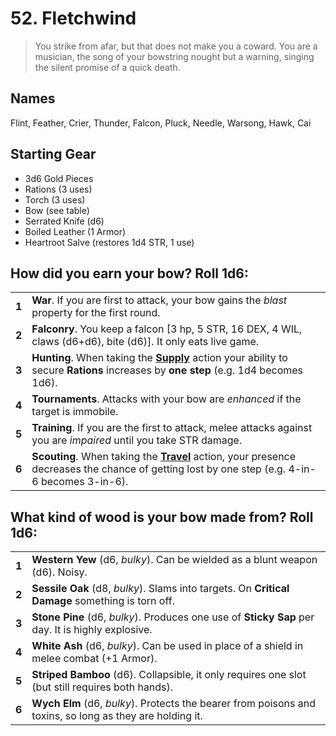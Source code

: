 # 52. Fletchwind

> You strike from afar, but that does not make you a coward. You are a musician, the song of your bowstring nought but a warning, singing the silent promise of a quick death. 

## Names
Flint, Feather, Crier, Thunder, Falcon, Pluck, Needle, Warsong, Hawk, Cai

## Starting Gear

- 3d6 Gold Pieces
- Rations (3 uses)
- Torch (3 uses) 
- Bow (see table)
- Serrated Knife (d6)
- Boiled Leather (1 Armor)
- Heartroot Salve (restores 1d4 STR, 1 use)

## How did you earn your bow? Roll 1d6:

|       |                                                                                                                                                                                                      |
| ----- | ---------------------------------------------------------------------------------------------------------------------------------------------------------------------------------------------------- |
| **1** | **War**. If you are first to attack, your bow gains the _blast_ property for the first round.                                                                                                        |
| **2** | **Falconry**. You keep a falcon [3 hp, 5 STR, 16 DEX, 4 WIL, claws (d6+d6), bite (d6)]. It only eats live game.                                                                                      |
| **3** | **Hunting**. When taking the [**Supply**](https://cairnrpg.com/wip/2e/wilderness-exploration/#supply) action your ability to secure **Rations** increases by **one step** (e.g. 1d4 becomes 1d6).    |
| **4** | **Tournaments**. Attacks with your bow are _enhanced_ if the target is immobile.                                                                                                                     |
| **5** | **Training**. If you are the first to attack, melee attacks against you are _impaired_ until you take STR damage.                                                                                    |
| **6** | **Scouting**. When taking the [**Travel**](https://cairnrpg.com/wip/2e/wilderness-exploration/#travel) action, your presence decreases the chance of getting lost by one step (e.g. 4-in-6 becomes 3-in-6).    |

## What kind of wood is your bow made from? Roll 1d6:

|       |                                                                                                          |
| ----- | -------------------------------------------------------------------------------------------------------- |
| **1** | **Western Yew** (d6, _bulky_). Can be wielded as a blunt weapon (d6). Noisy.                             |
| **2** | **Sessile Oak** (d8, _bulky_). Slams into targets. On **Critical Damage** something is torn off.        |
| **3** | **Stone Pine** (d6, _bulky_). Produces one use of **Sticky Sap** per day. It is highly explosive.      |
| **4** | **White Ash** (d6, _bulky_). Can be used in place of a shield in melee combat (+1 Armor).                |
| **5** | **Striped Bamboo** (d6). Collapsible, it only requires one slot (but still requires both hands).    |
| **6** | **Wych Elm** (d6, _bulky_). Protects the bearer from poisons and toxins, so long as they are holding it. |
